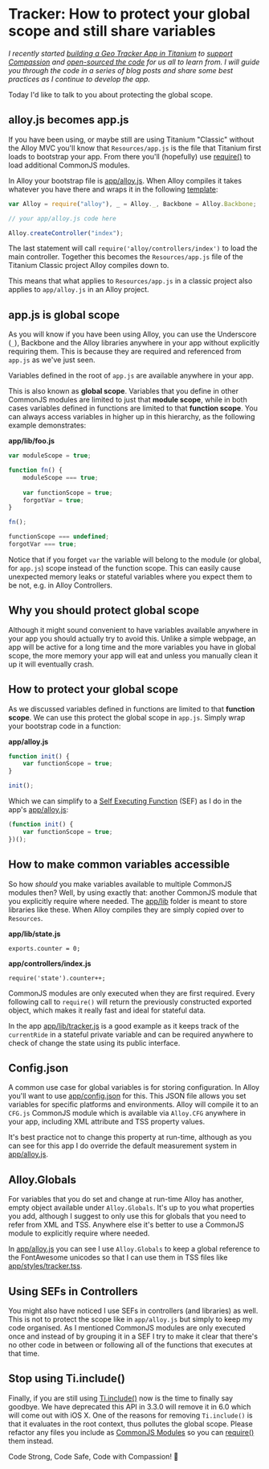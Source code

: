 # Tracker: How to protect your global scope and still share variables

*I recently started [building a Geo Tracker App in Titanium](http://www.appcelerator.com/blog/2016/04/building-a-geo-tracker-app-in-titanium/) to [support Compassion](http://www.fokkezb.nl/rwanda) and [open-sourced the code](../) for us all to learn from. I will guide you through the code in a series of blog posts and share some best practices as I continue to develop the app.*

Today I'd like to talk to you about protecting the global scope.

## alloy.js becomes app.js

If you have been using, or maybe still are using Titanium "Classic" without the Alloy MVC you'll know that `Resources/app.js` is the file that Titanium first loads to bootstrap your app. From there you'll (hopefully) use [require()](http://docs.appcelerator.com/platform/latest/#!/api/Global-method-require) to load additional CommonJS modules.

In Alloy your bootstrap file is [app/alloy.js](../app/alloy.js). When Alloy compiles it takes whatever you have there and wraps it in the following [template](https://github.com/appcelerator/alloy/blob/master/Alloy/template/app.js):

```js
var Alloy = require("alloy"), _ = Alloy._, Backbone = Alloy.Backbone;

// your app/alloy.js code here

Alloy.createController("index");
```

The last statement will call `require('alloy/controllers/index')` to load the main controller. Together this becomes the `Resources/app.js` file of the Titanium Classic project Alloy compiles down to.

This means that what applies to `Resources/app.js` in a classic project also applies to `app/alloy.js` in an Alloy project.

## app.js is global scope

As you will know if you have been using Alloy, you can use the Underscore (`_`), Backbone and the Alloy libraries anywhere in your app without explicitly requiring them. This is because they are required and referenced from `app.js` as we've just seen.

Variables defined in the root of `app.js` are available anywhere in your app.

This is also known as **global scope**. Variables that you define in other CommonJS modules are limited to just that **module scope**, while in both cases variables defined in functions are limited to that **function scope**. You can always access variables in higher up in this hierarchy, as the following example demonstrates:

**app/lib/foo.js**

```js
var moduleScope = true;

function fn() {
	moduleScope === true;
	
	var functionScope = true;
	forgotVar = true;
}

fn();

functionScope === undefined;
forgotVar === true;
```

Notice that if you forget `var` the variable will belong to the module (or global, for `app.js`) scope instead of the function scope. This can easily cause unexpected memory leaks or stateful variables where you expect them to be not, e.g. in Alloy Controllers.

## Why you should protect global scope

Although it might sound convenient to have variables available anywhere in your app you should actually try to avoid this. Unlike a simple webpage, an app will be active for a long time and the more variables you have in global scope, the more memory your app will eat and unless you manually clean it up it will eventually crash.

## How to protect your global scope

As we discussed variables defined in functions are limited to that **function scope**. We can use this protect the global scope in `app.js`. Simply wrap your bootstrap code in a function:

**app/alloy.js**

```js
function init() {
	var functionScope = true;
}

init();
```

Which we can simplify to a [Self Executing Function]() (SEF) as I do in the app's [app/alloy.js](../app/alloy.js):

```js
(function init() {
	var functionScope = true;
})();
```

## How to make common variables accessible

So how *should* you make variables available to multiple CommonJS modules then? Well, by using exactly that: another CommonJS module that you explicitly require where needed. The [app/lib](../app/lib) folder is meant to store libraries like these. When Alloy compiles they are simply copied over to `Resources`.

**app/lib/state.js**

```
exports.counter = 0;
```

**app/controllers/index.js**

```
require('state').counter++;
```

CommonJS modules are only executed when they are first required. Every following call to `require()` will return the previously constructed exported object, which makes it really fast and ideal for stateful data.

In the app [app/lib/tracker.js](../app/lib/tracker.js#L24) is a good example as it keeps track of the `currentRide` in a stateful private variable and can be required anywhere to check of change the state using its public interface.

## Config.json

A common use case for global variables is for storing configuration. In Alloy you'll want to use [app/config.json](../app/config.json) for this. This JSON file allows you set variables for specific platforms and environments. Alloy will compile it to an `CFG.js` CommonJS module which is available via `Alloy.CFG` anywhere in your app, including XML attribute and TSS property values.

It's best practice not to change this property at run-time, although as you can see for this app I do override the default measurement system in [app/alloy.js](../app/alloy.js).

## Alloy.Globals

For variables that you do set and change at run-time Alloy has another, empty object available under `Alloy.Globals`. It's up to you what properties you add, although I suggest to only use this for globals that you need to refer from XML and TSS. Anywhere else it's better to use a CommonJS module to explicitly require where needed.

In [app/alloy.js](../app/alloy.js#L4) you can see I use `Alloy.Globals` to keep a global reference to the FontAwesome unicodes so that I can use them in TSS files like [app/styles/tracker.tss](../app/styles/tracker.tss#L29).

## Using SEFs in Controllers

You might also have noticed I use SEFs in controllers (and libraries) as well. This is not to protect the scope like in `app/alloy.js` but simply to keep my code organised. As I mentioned CommonJS modules are only executed once and instead of by grouping it in a SEF I try to make it clear that there's no other code in between or following all of the functions that executes at that time.

## Stop using Ti.include()

Finally, if you are still using [Ti.include()](http://docs.appcelerator.com/platform/latest/#!/api/Titanium-method-include) now is the time to finally say goodbye. We have deprecated this API in 3.3.0 will remove it in 6.0 which will come out with iOS X. One of the reasons for removing `Ti.include()` is that it evaluates in the root context, thus pollutes the global scope. Please refactor any files you include as [CommonJS Modules](http://docs.appcelerator.com/platform/latest/#!/guide/CommonJS_Modules_in_Titanium) so you can [require()](http://docs.appcelerator.com/platform/latest/#!/api/Global-method-require) them instead.

Code Strong, Code Safe, Code with Compassion! 🚴